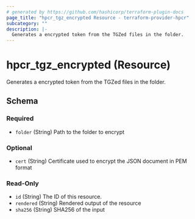 ```yaml
---
# generated by https://github.com/hashicorp/terraform-plugin-docs
page_title: "hpcr_tgz_encrypted Resource - terraform-provider-hpcr"
subcategory: ""
description: |-
  Generates a encrypted token from the TGZed files in the folder.
---
```


# hpcr_tgz_encrypted (Resource)

Generates a encrypted token from the TGZed files in the folder.



<!-- schema generated by tfplugindocs -->
## Schema

### Required

- `folder` (String) Path to the folder to encrypt

### Optional

- `cert` (String) Certificate used to encrypt the JSON document in PEM format

### Read-Only

- `id` (String) The ID of this resource.
- `rendered` (String) Rendered output of the resource
- `sha256` (String) SHA256 of the input


